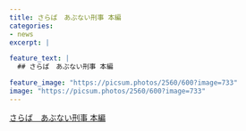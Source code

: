 ```yaml
---
title: さらば　あぶない刑事 本編
categories:
- news
excerpt: |

feature_text: |
  ## さらば　あぶない刑事 本編

feature_image: "https://picsum.photos/2560/600?image=733"
image: "https://picsum.photos/2560/600?image=733"
---
```


[さらば　あぶない刑事 本編](https://www.necoweb.com/neco/program/detail.php?id=4182&)
